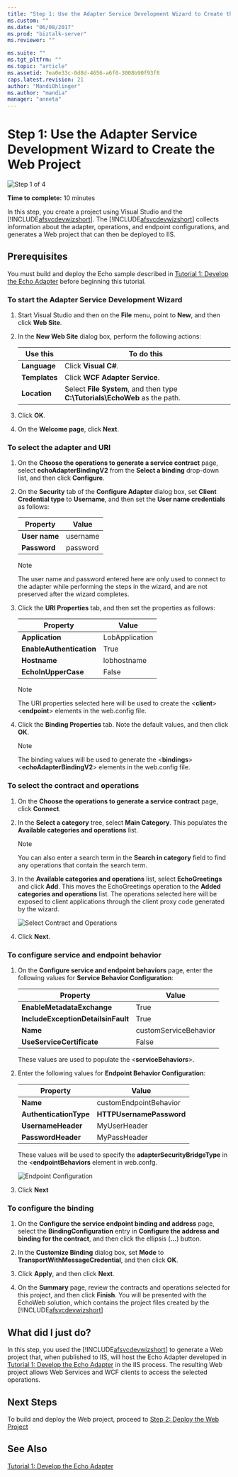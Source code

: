 ```yaml
---
title: "Step 1: Use the Adapter Service Development Wizard to Create the Web Project | Microsoft Docs"
ms.custom: ""
ms.date: "06/08/2017"
ms.prod: "biztalk-server"
ms.reviewer: ""

ms.suite: ""
ms.tgt_pltfrm: ""
ms.topic: "article"
ms.assetid: 7ea0e33c-0d8d-4656-a6f0-3008b90f93f8
caps.latest.revision: 21
author: "MandiOhlinger"
ms.author: "mandia"
manager: "anneta"
---
```

# Step 1: Use the Adapter Service Development Wizard to Create the Web Project
![Step 1 of 4](../../adapters-and-accelerators/adapter-oracle-ebs/media/step-1of4.gif "Step_1of4")  
  
 **Time to complete:** 10 minutes  
  
 In this step, you create a project using Visual Studio and the [!INCLUDE[afsvcdevwizshort](../../includes/afsvcdevwizshort-md.md)]. The [!INCLUDE[afsvcdevwizshort](../../includes/afsvcdevwizshort-md.md)] collects information about the adapter, operations, and endpoint configurations, and generates a Web project that can then be deployed to IIS.  
  
## Prerequisites  
 You must build and deploy the Echo sample described in [Tutorial 1: Develop the Echo Adapter](../../adapters-and-accelerators/wcf-lob-adapter-sdk/tutorial-1-develop-the-echo-adapter.md) before beginning this tutorial.  
  
### To start the Adapter Service Development Wizard  
  
1.  Start Visual Studio and then on the **File** menu, point to **New**, and then click **Web Site**.  
  
2.  In the **New Web Site** dialog box, perform the following actions:  
  
    |Use this|To do this|  
    |--------------|----------------|  
    |**Language**|Click **Visual C#**.|  
    |**Templates**|Click **WCF Adapter Service**.|  
    |**Location**|Select **File System**, and then type **C:\Tutorials\EchoWeb** as the path.|  
  
3.  Click **OK**.  
  
4.  On the **Welcome page**, click **Next**.  
  
### To select the adapter and URI  
  
1.  On the **Choose the operations to generate a service contract** page, select **echoAdapterBindingV2** from the **Select a binding** drop-down list, and then click **Configure**.  
  
2.  On the **Security** tab of the **Configure Adapter** dialog box, set **Client Credential type** to **Username**, and then set the **User name credentials** as follows:  
  
    |Property|Value|  
    |--------------|-----------|  
    |**User name**|username|  
    |**Password**|password|  
  
    > [!NOTE]
    >  The user name and password entered here are only used to connect to the adapter while performing the steps in the wizard, and are not preserved after the wizard completes.  
  
3.  Click the **URI Properties** tab, and then set the properties as follows:  
  
    |Property|Value|  
    |--------------|-----------|  
    |**Application**|LobApplication|  
    |**EnableAuthentication**|True|  
    |**Hostname**|lobhostname|  
    |**EchoInUpperCase**|False|  
  
    > [!NOTE]
    >  The URI properties selected here will be used to create the \<**client**>\<**endpoint**> elements in the web.config file.  
  
4.  Click the **Binding Properties** tab. Note the default values, and then click **OK**.  
  
    > [!NOTE]
    >  The binding values will be used to generate the \<**bindings**>\<**echoAdapterBindingV2**> elements in the web.config file.  
  
### To select the contract and operations  
  
1.  On the **Choose the operations to generate a service contract** page, click **Connect**.  
  
2.  In the **Select a category** tree, select **Main Category**. This populates the **Available categories and operations** list.  
  
    > [!NOTE]
    >  You can also enter a search term in the **Search in category** field to find any operations that contain the search term.  
  
3.  In the **Available categories and operations** list, select **EchoGreetings** and click **Add**. This moves the EchoGreetings operation to the **Added categories and operations** list. The operations selected here will be exposed to client applications through the client proxy code generated by the wizard.  
  
     ![Select Contract and Operations](../../adapters-and-accelerators/wcf-lob-adapter-sdk/media/de497b32-c820-480f-84f3-a9d0d2ded86b.gif "de497b32-c820-480f-84f3-a9d0d2ded86b")  
  
4.  Click **Next**.  
  
### To configure service and endpoint behavior  
  
1.  On the **Configure service and endpoint behaviors** page, enter the following values for **Service Behavior Configuration**:  
  
    |Property|Value|  
    |--------------|-----------|  
    |**EnableMetadataExchange**|True|  
    |**IncludeExceptionDetailsinFault**|True|  
    |**Name**|customServiceBehavior|  
    |**UseServiceCertificate**|False|  
  
     These values are used to populate the \<**serviceBehaviors**>.  
  
2.  Enter the following values for **Endpoint Behavior Configuration**:  
  
    |Property|Value|  
    |--------------|-----------|  
    |**Name**|customEndpointBehavior|  
    |**AuthenticationType**|**HTTPUsernamePassword**|  
    |**UsernameHeader**|MyUserHeader|  
    |**PasswordHeader**|MyPassHeader|  
  
     These values will be used to specify the **adapterSecurityBridgeType** in the <**endpointBehaviors** element in web.confg.  
  
     ![Endpoint Configuration](../../adapters-and-accelerators/wcf-lob-adapter-sdk/media/3fd5784c-64e5-47c1-9a6f-10f12f77f726.gif "3fd5784c-64e5-47c1-9a6f-10f12f77f726")  
  
3.  Click **Next**  
  
### To configure the binding  
  
1.  On the **Configure the service endpoint binding and address** page, select the **BindingConfiguration** entry in **Configure the address and binding for the contract**, and then click the ellipsis (**…**) button.  
  
2.  In the **Customize Binding** dialog box, set **Mode** to **TransportWithMessageCredential**, and then click **OK**.  
  
3.  Click **Apply**, and then click **Next**.  
  
4.  On the **Summary** page, review the contracts and operations selected for this project, and then click **Finish**. You will be presented with the EchoWeb solution, which contains the project files created by the [!INCLUDE[afsvcdevwizshort](../../includes/afsvcdevwizshort-md.md)]  
  
## What did I just do?  
 In this step, you used the [!INCLUDE[afsvcdevwizshort](../../includes/afsvcdevwizshort-md.md)] to generate a Web project that, when published to IIS, will host the Echo Adapter developed in [Tutorial 1: Develop the Echo Adapter](../../adapters-and-accelerators/wcf-lob-adapter-sdk/tutorial-1-develop-the-echo-adapter.md) in the IIS process. The resulting Web project allows Web Services and WCF clients to access the selected operations.  
  
## Next Steps  
 To build and deploy the Web project, proceed to [Step 2: Deploy the Web Project](../../adapters-and-accelerators/wcf-lob-adapter-sdk/step-2-deploy-the-web-project.md)  
  
## See Also  
 [Tutorial 1: Develop the Echo Adapter](../../adapters-and-accelerators/wcf-lob-adapter-sdk/tutorial-1-develop-the-echo-adapter.md)